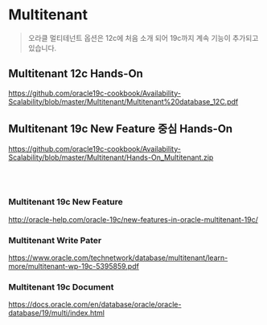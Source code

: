 
<H1>Multitenant</H1>

>오라클 멀티테넌트 옵션은 12c에 처음 소개 되어 19c까지 계속 기능이 추가되고 있습니다.


<H2> Multitenant 12c Hands-On </H2>
 
 https://github.com/oracle19c-cookbook/Availability-Scalability/blob/master/Multitenant/Multitenant%20database_12C.pdf

<H2> Multitenant 19c New Feature 중심 Hands-On </H2>
 
 https://github.com/oracle19c-cookbook/Availability-Scalability/blob/master/Multitenant/Hands-On_Multitenant.zip


<br> </br> 
<H3> Multitenant 19c New Feature </H3>
 
 http://oracle-help.com/oracle-19c/new-features-in-oracle-multitenant-19c/

<H3> Multitenant Write Pater </H3>

 https://www.oracle.com/technetwork/database/multitenant/learn-more/multitenant-wp-19c-5395859.pdf

<H3> Multitenant 19c Document </H3>

 https://docs.oracle.com/en/database/oracle/oracle-database/19/multi/index.html
